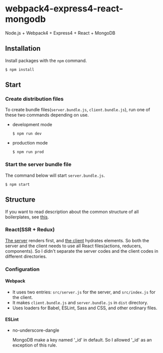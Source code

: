 # webpack4-express4-react-mongodb

Node.js + Webpack4 + Express4 + React + MongoDB



## Installation

Install packages with the `npm` command.

```
$ npm install
```



## Start

### Create distribution files 

To create bundle files(`server.bundle.js`, `client.bundle.js`), run one of these two commands depending on use.

* development mode

  ```
  $ npm run dev
  ```

* production mode

    ```
    $ npm run prod
    ```

### Start the server bundle file

The command below will start `server.bundle.js`.

```
$ npm start
```



## Structure

If you want to read description about the common structure of all boilerplates, see [this](https://github.com/3jin/nodejs-boilerplates#common-structure).

### React(SSR + Redux)

[The server](https://github.com/3jin/nodejs-boilerplates/blob/master/express-react-redux-ssr-mongodb/src/server.js) renders first, and [the client](https://github.com/3jin/nodejs-boilerplates/blob/master/express-react-redux-ssr-mongodb/src/index.js) hydrates elements. So both the server and the client needs to use all React files(actions, reducers, components). So I didn't separate the server codes and the client codes in different directories.

### Configuration

#### Webpack

* It uses two entries: `src/server.js` for the server, and `src/index.js` for the client. 
* It makes `client.bundle.js` and `server.bundle.js` in `dist` directory.
* Uses loaders for Babel, ESLint, Sass and CSS, and other ordinary files.

#### ESLint

* no-underscore-dangle

    MongoDB make a key named '\_id' in default. So I allowed '\_id' as an exception of this rule.